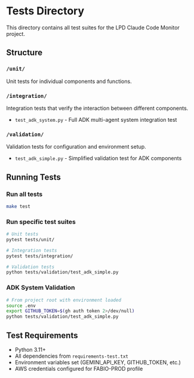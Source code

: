 # Tests Directory

This directory contains all test suites for the LPD Claude Code Monitor project.

## Structure

### `/unit/`
Unit tests for individual components and functions.

### `/integration/`
Integration tests that verify the interaction between different components.
- `test_adk_system.py` - Full ADK multi-agent system integration test

### `/validation/`
Validation tests for configuration and environment setup.
- `test_adk_simple.py` - Simplified validation test for ADK components

## Running Tests

### Run all tests
```bash
make test
```

### Run specific test suites
```bash
# Unit tests
pytest tests/unit/

# Integration tests
pytest tests/integration/

# Validation tests
python tests/validation/test_adk_simple.py
```

### ADK System Validation
```bash
# From project root with environment loaded
source .env
export GITHUB_TOKEN=$(gh auth token 2>/dev/null)
python tests/validation/test_adk_simple.py
```

## Test Requirements

- Python 3.11+
- All dependencies from `requirements-test.txt`
- Environment variables set (GEMINI_API_KEY, GITHUB_TOKEN, etc.)
- AWS credentials configured for FABIO-PROD profile